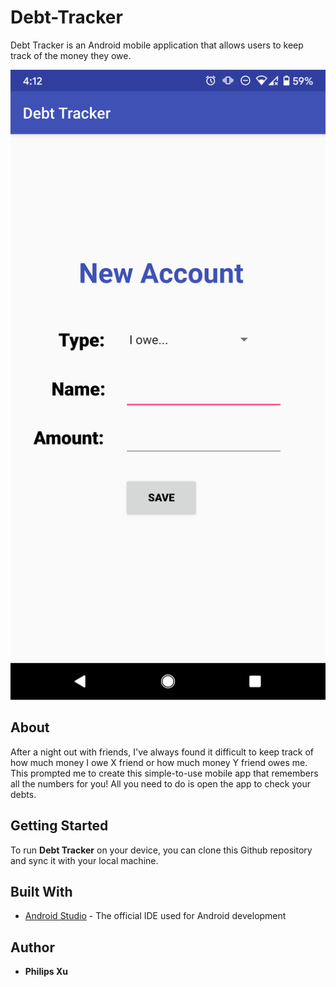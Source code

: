# Debt-Tracker
Debt Tracker is an Android mobile application that allows users to keep track of the money they owe.

![images](https://github.com/Puepis/Debt-Tracker/blob/master/new_account_page.png)

## About
After a night out with friends, I've always found it difficult to keep track of how much money I owe X friend or how much money Y friend owes me. This prompted me to create this simple-to-use mobile app that remembers all the numbers for you! All you need to do is open the app to check your debts.

## Getting Started
To run **Debt Tracker** on your device, you can clone this Github repository and sync it with your local machine. 

## Built With

* [Android Studio](https://developer.android.com/studio) - The official IDE used for Android development

## Author

* **Philips Xu**
